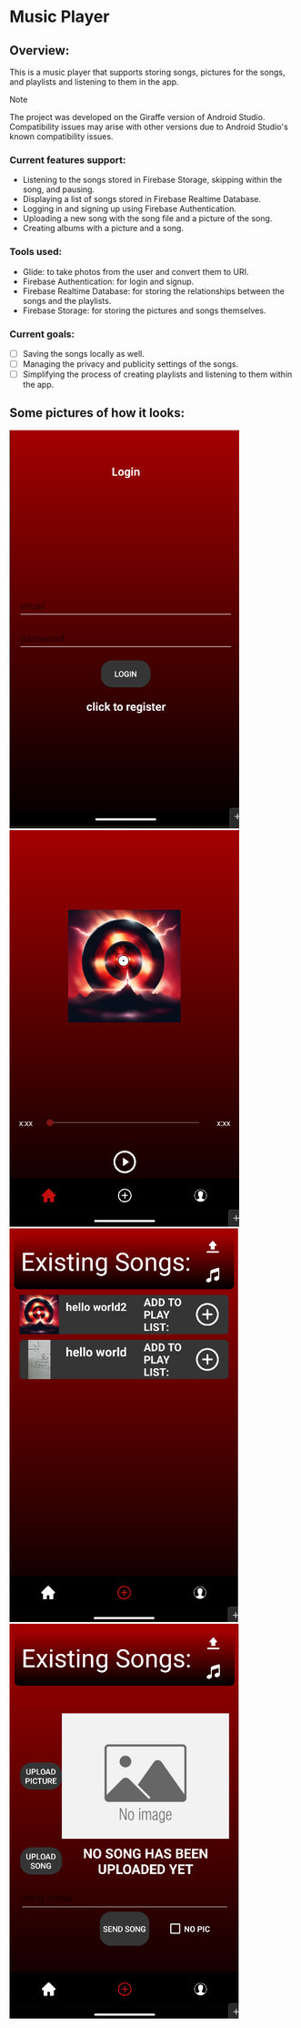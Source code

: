 # Music Player

## Overview:
This is a music player that supports storing songs, pictures for the songs, and playlists and listening to them in the app.

> [!Note]
> The project was developed on the Giraffe version of Android Studio. Compatibility issues may arise with other versions due to Android Studio's known compatibility issues.

### Current features support:
- Listening to the songs stored in Firebase Storage, skipping within the song, and pausing.
- Displaying a list of songs stored in Firebase Realtime Database.
- Logging in and signing up using Firebase Authentication.
- Uploading a new song with the song file and a picture of the song.
- Creating albums with a picture and a song.

### Tools used:
- Glide: to take photos from the user and convert them to URI.
- Firebase Authentication: for login and signup.
- Firebase Realtime Database: for storing the relationships between the songs and the playlists.
- Firebase Storage: for storing the pictures and songs themselves.

### Current goals:
- [ ] Saving the songs locally as well.
- [ ] Managing the privacy and publicity settings of the songs.
- [ ] Simplifying the process of creating playlists and listening to them within the app.

## Some pictures of how it looks:
![login](login.png)
![play music](play_music.png)
![show songs](show_songs.png)
![upload song](upload_song.png)
